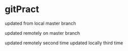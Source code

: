 # gitPract


updated from local master branch

updated remotely on master branch

updated remotely second time
updated locally third time


